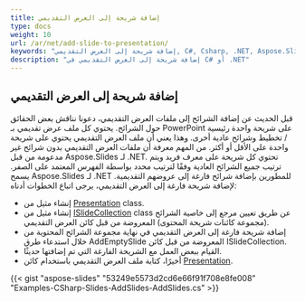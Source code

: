 ```yaml
---
title: إضافة شريحة إلى العرض التقديمي
type: docs
weight: 10
url: /ar/net/add-slide-to-presentation/
keywords: "إضافة شريحة إلى العرض التقديمي, C#, Csharp, .NET, Aspose.Slides"
description: "إضافة شريحة إلى العرض التقديمي في C# أو .NET"
---
```


## **إضافة شريحة إلى العرض التقديمي**
قبل الحديث عن إضافة الشرائح إلى ملفات العرض التقديمي، دعونا نناقش بعض الحقائق حول الشرائح. يحتوي كل ملف عرض تقديمي بـ PowerPoint على شريحة واحدة رئيسية / تخطيط وشرائح عادية أخرى. وهذا يعني أن ملف العرض التقديمي يحتوي على شريحة واحدة على الأقل أو أكثر. من المهم معرفة أن ملفات العرض التقديمي بدون شرائح غير مدعومة من قبل Aspose.Slides لـ .NET. تحتوي كل شريحة على معرف فريد ويتم ترتيب جميع الشرائح العادية وفقًا لترتيب محدد بواسطة الفهرس المعتمد على الصفر. يسمح Aspose.Slides لـ .NET للمطورين بإضافة شرائح فارغة إلى عروضهم التقديمية. لإضافة شريحة فارغة إلى العرض التقديمي، يرجى اتباع الخطوات أدناه:

- إنشاء مثيل من [Presentation](https://reference.aspose.com/slides/net/aspose.slides/presentation) class.
- إنشاء مثيل من [ISlideCollection](https://reference.aspose.com/slides/net/aspose.slides/islidecollection) class عن طريق تعيين مرجع إلى خاصية الشرائح (مجموعة كائنات شريحة المحتوى) المعروضة من قبل كائن العرض التقديمي.
- إضافة شريحة فارغة إلى العرض التقديمي في نهاية مجموعة الشرائح المحتوية من خلال استدعاء طرق AddEmptySlide المعروضة من قبل كائن ISlideCollection.
- القيام ببعض العمل مع الشريحة الفارغة التي تم إضافتها حديثًا.
- أخيرًا، كتابة ملف العرض التقديمي باستخدام كائن [Presentation](https://reference.aspose.com/slides/net/aspose.slides/presentation). 

{{< gist "aspose-slides" "53249e5573d2cd6e66f91f708e8fe008" "Examples-CSharp-Slides-AddSlides-AddSlides.cs" >}}